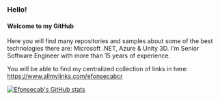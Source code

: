 ### Hello!
#### Welcome to my GitHub

Here you will find many repositories and samples about some of the best technologies there are: Microsoft .NET, Azure & Unity 3D.
I'm Senior Software Engineer with more than 15 years of experience.

You will be able to find my centralized collection of links in here: https://www.allmylinks.com/efonsecabcr

[![Efonsecab's GitHub stats](https://github-readme-stats.vercel.app/api?username=efonsecab)](https://github.com/anuraghazra/github-readme-stats)
